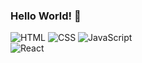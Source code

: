 ### Hello World! 👋

<img alt="HTML" src ="https://img.shields.io/badge/HTML-E34F26.svg?&style=for-the-badge&logo=HTML5&logoColor=white"/> <img alt="CSS" src ="https://img.shields.io/badge/CSS-1572B6.svg?&style=for-the-badge&logo=CSS3&logoColor=white"/> <img alt="JavaScript" src ="https://img.shields.io/badge/JavaScript-F7DF1E.svg?&style=for-the-badge&logo=JavaScript&logoColor=white"/> <br /> <img alt="React" src ="https://img.shields.io/badge/React-61DAFB.svg?&style=for-the-badge&logo=React&logoColor=white"/>
